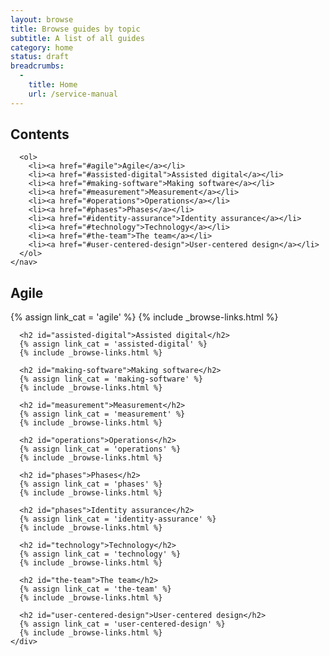 ```yaml
---
layout: browse
title: Browse guides by topic
subtitle: A list of all guides
category: home
status: draft
breadcrumbs:
  -
    title: Home
    url: /service-manual
---
```


<div class="article-container group">
  <div class="contents">
    <nav>
      <h2>Contents</h2>

      <ol>
        <li><a href="#agile">Agile</a></li>
        <li><a href="#assisted-digital">Assisted digital</a></li>
        <li><a href="#making-software">Making software</a></li>
        <li><a href="#measurement">Measurement</a></li>
        <li><a href="#operations">Operations</a></li>
        <li><a href="#phases">Phases</a></li>
        <li><a href="#identity-assurance">Identity assurance</a></li>
        <li><a href="#technology">Technology</a></li>
        <li><a href="#the-team">The team</a></li>
        <li><a href="#user-centered-design">User-centered design</a></li>
      </ol>
    </nav>
  </div>

  <div class="inner">
    <div class="link-list">
      <h2 id="agile">Agile</h2>
      {% assign link_cat = 'agile' %}
      {% include _browse-links.html %}

      <h2 id="assisted-digital">Assisted digital</h2>
      {% assign link_cat = 'assisted-digital' %}
      {% include _browse-links.html %}

      <h2 id="making-software">Making software</h2>
      {% assign link_cat = 'making-software' %}
      {% include _browse-links.html %}

      <h2 id="measurement">Measurement</h2>
      {% assign link_cat = 'measurement' %}
      {% include _browse-links.html %}

      <h2 id="operations">Operations</h2>
      {% assign link_cat = 'operations' %}
      {% include _browse-links.html %}

      <h2 id="phases">Phases</h2>
      {% assign link_cat = 'phases' %}
      {% include _browse-links.html %}

      <h2 id="phases">Identity assurance</h2>
      {% assign link_cat = 'identity-assurance' %}
      {% include _browse-links.html %}

      <h2 id="technology">Technology</h2>
      {% assign link_cat = 'technology' %}
      {% include _browse-links.html %}

      <h2 id="the-team">The team</h2>
      {% assign link_cat = 'the-team' %}
      {% include _browse-links.html %}

      <h2 id="user-centered-design">User-centered design</h2>
      {% assign link_cat = 'user-centered-design' %}
      {% include _browse-links.html %}
    </div>
  </div>
</div>